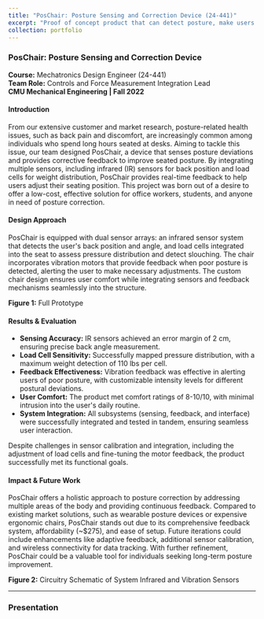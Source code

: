 ```yaml
---
title: "PosChair: Posture Sensing and Correction Device (24-441)"
excerpt: "Proof of concept product that can detect posture, make users aware of their posture, and correct that behavior for people seated at a desk. <br/><img src='/images/POSCHAIR.png'>"
collection: portfolio
---
```



### PosChair: Posture Sensing and Correction Device  
**Course:** Mechatronics Design Engineer (24-441)  
**Team Role:** Controls and Force Measurement Integration Lead  
**CMU Mechanical Engineering | Fall 2022**

#### Introduction  
From our extensive customer and market research, posture-related health issues, such as back pain and discomfort, are increasingly common among individuals who spend long hours seated at desks. Aiming to tackle this issue, our team designed PosChair, a device that senses posture deviations and provides corrective feedback to improve seated posture. By integrating multiple sensors, including infrared (IR) sensors for back position and load cells for weight distribution, PosChair provides real-time feedback to help users adjust their seating position. This project was born out of a desire to offer a low-cost, effective solution for office workers, students, and anyone in need of posture correction.

#### Design Approach  
PosChair is equipped with dual sensor arrays: an infrared sensor system that detects the user's back position and angle, and load cells integrated into the seat to assess pressure distribution and detect slouching. The chair incorporates vibration motors that provide feedback when poor posture is detected, alerting the user to make necessary adjustments. The custom chair design ensures user comfort while integrating sensors and feedback mechanisms seamlessly into the structure.

**Figure 1:** Full Prototype  

#### Results & Evaluation  
- **Sensing Accuracy:** IR sensors achieved an error margin of 2 cm, ensuring precise back angle measurement.  
- **Load Cell Sensitivity:** Successfully mapped pressure distribution, with a maximum weight detection of 110 lbs per cell.  
- **Feedback Effectiveness:** Vibration feedback was effective in alerting users of poor posture, with customizable intensity levels for different postural deviations.  
- **User Comfort:** The product met comfort ratings of 8-10/10, with minimal intrusion into the user's daily routine.  
- **System Integration:** All subsystems (sensing, feedback, and interface) were successfully integrated and tested in tandem, ensuring seamless user interaction.

Despite challenges in sensor calibration and integration, including the adjustment of load cells and fine-tuning the motor feedback, the product successfully met its functional goals.

#### Impact & Future Work  
PosChair offers a holistic approach to posture correction by addressing multiple areas of the body and providing continuous feedback. Compared to existing market solutions, such as wearable posture devices or expensive ergonomic chairs, PosChair stands out due to its comprehensive feedback system, affordability (~$275), and ease of setup. Future iterations could include enhancements like adaptive feedback, additional sensor calibration, and wireless connectivity for data tracking. With further refinement, PosChair could be a valuable tool for individuals seeking long-term posture improvement.

**Figure 2:** Circuitry Schematic of System Infrared and Vibration Sensors  


---

### Presentation  
